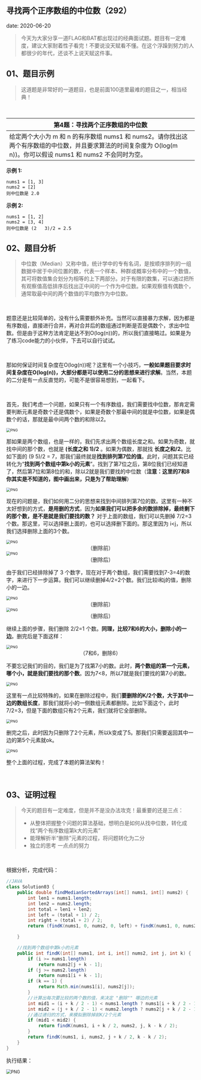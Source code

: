  
##	寻找两个正序数组的中位数（292）
date:	2020-06-20
 

> 今天为大家分享一道FLAG和BAT都出现过的经典面试题。题目有一定难度，建议大家耐着性子看完！不要说没天赋看不懂。在这个浮躁到努力的人都很少的年代，还谈不上说天赋这件事。

## 01、题目示例

> 这道题是非常好的一道题目，也是前面100道里最难的题目之一，相当经典！

<br/>

| 第4题：寻找两个正序数组的中位数                              |
| ------------------------------------------------------------ |
| 给定两个大小为 m 和 n 的有序数组 nums1 和 nums2。请你找出这两个有序数组的中位数，并且要求算法的时间复杂度为 O(log(m   n))。你可以假设 nums1 和 nums2 不会同时为空。 |

**示例 1:**

```
nums1 = [1, 3]
nums2 = [2]
则中位数是 2.0
```

**示例 2:**

```
nums1 = [1, 2]
nums2 = [3, 4]
则中位数是 (2   3)/2 = 2.5
```

## 02、题目分析

> 中位数（Median）又称中值，统计学中的专有名词，是按顺序排列的一组数据中居于中间位置的数，代表一个样本、种群或概率分布中的一个数值，其可将数值集合划分为相等的上下两部分。对于有限的数集，可以通过把所有观察值高低排序后找出正中间的一个作为中位数。如果观察值有偶数个，通常取最中间的两个数值的平均数作为中位数。

<br/>

题意还是比较简单的，没有什么需要额外补充。当然可以直接暴力求解，因为都是有序数组，直接进行合并，再对合并后的数组通过判断是否是偶数个，求出中位数。但是由于这种方法肯定是达不到O(log(n))的，所以我们直接略过。如果是为了练习code能力的小伙伴，下去可以自行试试。

<br/>

那如何保证时间复杂度在O(log(n))呢？这里有一个小技巧，**一般如果题目要求时间复杂度在O(log(n))，大部分都是可以使用二分的思想来进行求解**。当然，本题的二分是有一点反直觉的，可能不是很容易想到，一起看下。

<br/>

首先，我们考虑一个问题，如果只有一个有序数组，我们需要找中位数，那肯定需要判断元素是奇数个还是偶数个，如果是奇数个那最中间的就是中位数，如果是偶数个的话，那就是最中间两个数的和除以2。

<img src="21/1.jpg" alt="PNG" style="zoom: 67%;" />

那如果是两个数组，也是一样的，我们先求出两个数组长度之和。如果为奇数，就找中间的那个数，也就是 **(长度之和 1)/2** 。如果为偶数，那就找 **长度之和/2**。比如下面的 (9 5)/2 = 7，那我们最终就是**找到排列第7位的值**。此时，问题其实已经转化为“**找到两个数组中第k小的元素**”。找到了第7位之后，第8位我们已经知道了，然后第7位和第8位的和，除以2就是我们要找的中位数（**注意：这里的7和8你其实是不知道的，图中画出来，只是为了帮助理解**）

<img src="21/2.jpg" alt="PNG" style="zoom: 67%;" />

现在的问题是，我们如何用二分的思想来找到中间排列第7位的数。这里有一种不太好想到的方式，**是用删的方式**，因为**如果我们可以把多余的数排除掉，最终剩下的那个数，是不是就是我们要找的数？** 对于上面的数组，我们可以先删掉 7/2=3 个数。那这里，可以选择删上面的，也可以选择删下面的。那这里因为 i<j，所以我们选择删除上面的3个数。

<img src="21/3.jpg" alt="PNG" style="zoom: 67%;" />

<center>（删除前）</center>

<img src="21/4.jpg" alt="PNG" style="zoom: 67%;" />

<center>（删除后）</center>

由于我们已经排除掉了 3 个数字，现在对于两个数组，我们需要找到7-3=4的数字，来进行下一步运算。我们可以继续删掉4/2=2个数。我们比较i和j的值，删除小的一边。

<img src="21/5.jpg" alt="PNG" style="zoom: 67%;" />

<center>（删除前）</center>

<img src="21/6.jpg" alt="PNG" style="zoom: 67%;" />

<center>（删除后）</center>

继续上面的步骤，我们删除 2/2=1 个数。**同理，比较7和6的大小，删除小的一边**。删完后是下面这样：

<img src="21/7.jpg" alt="PNG" style="zoom: 67%;" />

<center>（7和6，删除6）</center>

不要忘记我们的目的，我们是为了找第7小的数。此时，**两个数组的第一个元素，哪个小，就是我们要找的那个数**。因为7<8，所以7就是我们要找的第7小的数。

<img src="21/8.jpg" alt="PNG" style="zoom: 67%;" />

这里有一点比较特殊的，如果在删除过程中，我们**要删除的K/2个数，大于其中一边的数组长度**，那我们就将小的一侧数组元素都删除。比如下面这个，此时7/2=3，但是下面的数组只有2个元素，我们就将它全部删除。

<img src="21/9.jpg" alt="PNG" style="zoom: 67%;" />

删完之后，此时因为只删除了2个元素，所以k变成了5。那我们只需要返回其中一边的第5个元素就ok。

<img src="21/10.jpg" alt="PNG" style="zoom: 67%;" />

整个上面的过程，完成了本题的算法架构！

<br/>

## 03、证明过程

> 今天的题目有一定难度，但是并不是没办法攻克！最重要的还是三点：
>
> - 从整体把握整个问题的算法基础，想明白是如何从找中位数，转化成找“两个有序数组第k大的元素”
> - 能理解折半“删除”元素的过程，将问题转化为二分
> - 独立的思考 一点点的努力

<br/>

根据分析，完成代码：

```java
//JAVA
class Solution03 {
    public double findMedianSortedArrays(int[] nums1, int[] nums2) {
        int len1 = nums1.length;
        int len2 = nums2.length;
        int total = len1 + len2;
        int left = (total + 1) / 2;
        int right = (total + 2) / 2;
        return (findK(nums1, 0, nums2, 0, left) + findK(nums1, 0, nums2, 0, right)) / 2.0;

    }

    //找到两个数组中第k小的元素
    public int findK(int[] nums1, int i, int[] nums2, int j, int k) {
        if (i >= nums1.length)
            return nums2[j + k - 1];
        if (j >= nums2.length)
            return nums1[i + k - 1];
        if (k == 1) {
            return Math.min(nums1[i], nums2[j]);
        }
        //计算出每次要比较的两个数的值，来决定 "删除"" 哪边的元素
        int mid1 = (i + k / 2 - 1) < nums1.length ? nums1[i + k / 2 - 1] : Integer.MAX_VALUE;
        int mid2 = (j + k / 2 - 1) < nums2.length ? nums2[j + k / 2 - 1] : Integer.MAX_VALUE;
        //通过递归的方式，来模拟删除掉前K/2个元素
        if (mid1 < mid2) {
            return findK(nums1, i + k / 2, nums2, j, k - k / 2);
        }
        return findK(nums1, i, nums2, j + k / 2, k - k / 2);
    }
}
```

执行结果：

<img src="21/11.jpg" alt="PNG" style="zoom: 80%;" />